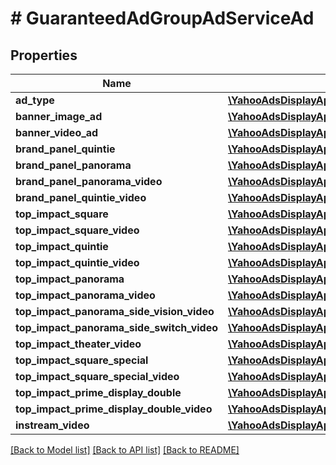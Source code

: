 # # GuaranteedAdGroupAdServiceAd

## Properties

Name | Type | Description | Notes
------------ | ------------- | ------------- | -------------
**ad_type** | [**\YahooAdsDisplayApi\Client\Model\GuaranteedAdGroupAdServiceAdType**](GuaranteedAdGroupAdServiceAdType.md) |  | [optional]
**banner_image_ad** | [**\YahooAdsDisplayApi\Client\Model\GuaranteedAdGroupAdServiceBannerImageAd**](GuaranteedAdGroupAdServiceBannerImageAd.md) |  | [optional]
**banner_video_ad** | [**\YahooAdsDisplayApi\Client\Model\GuaranteedAdGroupAdServiceBannerVideoAd**](GuaranteedAdGroupAdServiceBannerVideoAd.md) |  | [optional]
**brand_panel_quintie** | [**\YahooAdsDisplayApi\Client\Model\GuaranteedAdGroupAdServiceBrandPanelQuintie**](GuaranteedAdGroupAdServiceBrandPanelQuintie.md) |  | [optional]
**brand_panel_panorama** | [**\YahooAdsDisplayApi\Client\Model\GuaranteedAdGroupAdServiceBrandPanelPanorama**](GuaranteedAdGroupAdServiceBrandPanelPanorama.md) |  | [optional]
**brand_panel_panorama_video** | [**\YahooAdsDisplayApi\Client\Model\GuaranteedAdGroupAdServiceBrandPanelPanoramaVideo**](GuaranteedAdGroupAdServiceBrandPanelPanoramaVideo.md) |  | [optional]
**brand_panel_quintie_video** | [**\YahooAdsDisplayApi\Client\Model\GuaranteedAdGroupAdServiceBrandPanelQuintieVideo**](GuaranteedAdGroupAdServiceBrandPanelQuintieVideo.md) |  | [optional]
**top_impact_square** | [**\YahooAdsDisplayApi\Client\Model\GuaranteedAdGroupAdServiceTopImpactSquare**](GuaranteedAdGroupAdServiceTopImpactSquare.md) |  | [optional]
**top_impact_square_video** | [**\YahooAdsDisplayApi\Client\Model\GuaranteedAdGroupAdServiceTopImpactSquareVideo**](GuaranteedAdGroupAdServiceTopImpactSquareVideo.md) |  | [optional]
**top_impact_quintie** | [**\YahooAdsDisplayApi\Client\Model\GuaranteedAdGroupAdServiceTopImpactQuintie**](GuaranteedAdGroupAdServiceTopImpactQuintie.md) |  | [optional]
**top_impact_quintie_video** | [**\YahooAdsDisplayApi\Client\Model\GuaranteedAdGroupAdServiceTopImpactQuintieVideo**](GuaranteedAdGroupAdServiceTopImpactQuintieVideo.md) |  | [optional]
**top_impact_panorama** | [**\YahooAdsDisplayApi\Client\Model\GuaranteedAdGroupAdServiceTopImpactPanorama**](GuaranteedAdGroupAdServiceTopImpactPanorama.md) |  | [optional]
**top_impact_panorama_video** | [**\YahooAdsDisplayApi\Client\Model\GuaranteedAdGroupAdServiceTopImpactPanoramaVideo**](GuaranteedAdGroupAdServiceTopImpactPanoramaVideo.md) |  | [optional]
**top_impact_panorama_side_vision_video** | [**\YahooAdsDisplayApi\Client\Model\GuaranteedAdGroupAdServiceTopImpactPanoramaSideVisionVideo**](GuaranteedAdGroupAdServiceTopImpactPanoramaSideVisionVideo.md) |  | [optional]
**top_impact_panorama_side_switch_video** | [**\YahooAdsDisplayApi\Client\Model\GuaranteedAdGroupAdServiceTopImpactPanoramaSideSwitchVideo**](GuaranteedAdGroupAdServiceTopImpactPanoramaSideSwitchVideo.md) |  | [optional]
**top_impact_theater_video** | [**\YahooAdsDisplayApi\Client\Model\GuaranteedAdGroupAdServiceTopImpactTheaterVideo**](GuaranteedAdGroupAdServiceTopImpactTheaterVideo.md) |  | [optional]
**top_impact_square_special** | [**\YahooAdsDisplayApi\Client\Model\GuaranteedAdGroupAdServiceTopImpactSquareSpecial**](GuaranteedAdGroupAdServiceTopImpactSquareSpecial.md) |  | [optional]
**top_impact_square_special_video** | [**\YahooAdsDisplayApi\Client\Model\GuaranteedAdGroupAdServiceTopImpactSquareSpecialVideo**](GuaranteedAdGroupAdServiceTopImpactSquareSpecialVideo.md) |  | [optional]
**top_impact_prime_display_double** | [**\YahooAdsDisplayApi\Client\Model\GuaranteedAdGroupAdServiceTopImpactPrimeDisplayDouble**](GuaranteedAdGroupAdServiceTopImpactPrimeDisplayDouble.md) |  | [optional]
**top_impact_prime_display_double_video** | [**\YahooAdsDisplayApi\Client\Model\GuaranteedAdGroupAdServiceTopImpactPrimeDisplayDoubleVideo**](GuaranteedAdGroupAdServiceTopImpactPrimeDisplayDoubleVideo.md) |  | [optional]
**instream_video** | [**\YahooAdsDisplayApi\Client\Model\GuaranteedAdGroupAdServiceInstreamVideoAd**](GuaranteedAdGroupAdServiceInstreamVideoAd.md) |  | [optional]

[[Back to Model list]](../../README.md#models) [[Back to API list]](../../README.md#endpoints) [[Back to README]](../../README.md)
